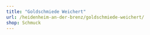 ```yaml
---
title: "Goldschmiede Weichert"
url: /heidenheim-an-der-brenz/goldschmiede-weichert/
shop: Schmuck
---
```

